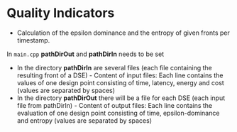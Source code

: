 
# Quality Indicators

- Calculation of the epsilon dominance and the entropy of given fronts per timestamp.

In `main.cpp` **pathDirOut** and **pathDirIn** needs to be set
 - In the directory **pathDirIn** are several files (each file containing the resulting front of a DSE)
		 - Content of input files: Each line contains the values of one design point consisting of time, latency, energy and cost (values are separated by spaces)
- In the directory **pathDirOut** there will be a file for each DSE (each input file from pathDirIn)
		- Content of output files: Each line contains the evaluation of one design point consisting of time, epsilon-dominance and entropy (values are separated by spaces)
